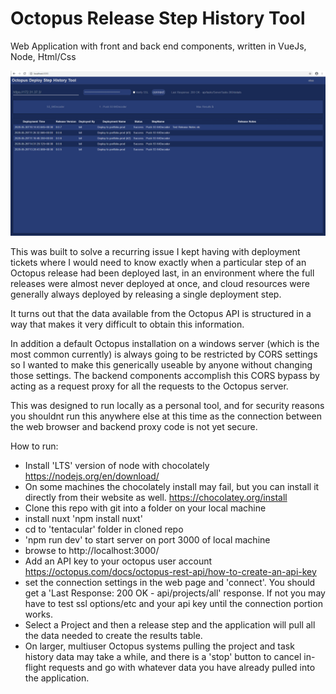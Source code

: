 # Octopus Release Step History Tool

Web Application with front and back end components, written in VueJs, Node, Html/Css

![Example Of Working Deployment](tentacular/static/octopustool.PNG?raw=true "Octopus Deploy Step History Tool")

This was built to solve a recurring issue I kept having with deployment tickets where I would need to know exactly when
a particular step of an Octopus release had been deployed last, in an environment where the full releases were almost never
deployed at once, and cloud resources were generally always deployed by releasing a single deployment step.

It turns out that the data available from the Octopus API is structured in a way that makes it very difficult to obtain this information.

In addition a default Octopus installation on a windows server (which is the most common currently) is always going to be
restricted by CORS settings so I wanted to make this generically useable by anyone without changing those settings.
The backend components accomplish this CORS bypass by acting as a request proxy for all the requests to the Octopus server.

This was designed to run locally as a personal tool, and for security reasons you shouldnt run this anywhere else at this time as the connection between the
web browser and backend proxy code is not yet secure.

How to run:

 - Install 'LTS' version of node with chocolately https://nodejs.org/en/download/
 - On some machines the chocolately install may fail, but you can install it directly from their website as well. https://chocolatey.org/install
 - Clone this repo with git into a folder on your local machine
 - install nuxt 'npm install nuxt'
 - cd to 'tentacular' folder in cloned repo
 - 'npm run dev' to start server on port 3000 of local machine
 - browse to http://localhost:3000/
 - Add an API key to your octopus user account https://octopus.com/docs/octopus-rest-api/how-to-create-an-api-key
 - set the connection settings in the web page and 'connect'. You should get a 'Last Response: 200 OK - api/projects/all' response. If not you may have to test ssl options/etc and your api key until the connection portion works.
 - Select a Project and then a release step and the application will pull all the data needed to create the results table.
 - On larger, multiuser Octopus systems pulling the project and task history data may take a while, and there is a 'stop' button to cancel in-flight requests and go with whatever data you have already pulled into the application.
 
